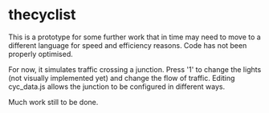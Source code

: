 thecyclist
==========

This is a prototype for some further work that in time may need to move to a different language for speed and efficiency reasons. Code has not been properly optimised.

For now, it simulates traffic crossing a junction. Press '1' to change the lights (not visually implemented yet) and change the flow of traffic. Editing cyc_data.js allows the junction to be configured in different ways.

Much work still to be done.
